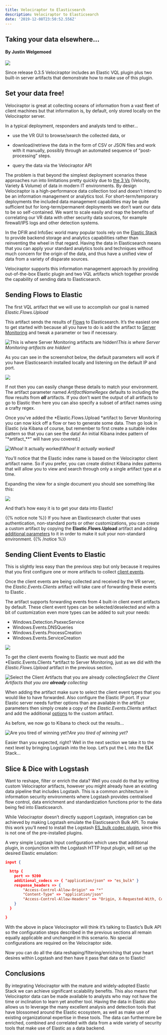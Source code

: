 ```yaml
---
title: Velociraptor to Elasticsearch
description: Velociraptor to Elasticsearch
date: '2019-12-08T23:50:52.556Z'
---
```


## Taking your data elsewhere…

#### By Justin Welgemoed

![](../../img/1_mAd_VmUqHkyZgz-hCL2ctQ.png)

Since release 0.3.5 Velociraptor includes an Elastic VQL plugin plus two built-in server artifacts that demonstrate how to make use of this plugin.

## Set your data free!

Velociraptor is great at collecting oceans of information from a vast fleet of client machines but that information is, by default, only stored locally on the Velociraptor server.

In a typical deployment, responders and analysts tend to either…

* use the VR GUI to browse/search the collected data, or

* download/retrieve the data in the form of CSV or JSON files and work with it manually, possibly through an automated sequence of “post-processing” steps.

* query the data via the Velociraptor API

The problem is that beyond the simplest deployment scenarios these approaches run into limitations pretty quickly due to [the 3 Vs](https://hackernoon.com/the-3-vs-of-big-data-analytics-1afd59692adb) (Velocity, Variety & Volume) of data in modern IT environments. By design Velociraptor is a high-performance data collection tool and doesn’t intend to be an information management or analytics tool. For short-term/temporary deployments the included data management capabilities may be quite sufficient but for long-term/permanent deployments we don’t want our data to be so self-contained. We want to scale easily and reap the benefits of correlating our VR data with other security data sources, for example firewall/IPS logs and other detection systems.

In the DFIR and InfoSec world many popular tools rely on the [Elastic Stack](https://www.elastic.co/products/) to provide backend storage and analytics capabilities rather than reinventing the wheel in that regard. Having the data in Elasticsearch means that you can apply your standard analytics tools and techniques without much concern for the origin of the data, and thus have a unified view of data from a variety of disparate sources.

Velociraptor supports this information management approach by providing out-of-the-box Elastic plugin and two VQL artifacts which together provide the capability of sending data to Elasticsearch.

## Sending Flows to Elastic

The first VQL artifact that we will use to accomplish our goal is named *Elastic.Flows.Upload*

This artifact sends the results of [Flows](https://www.velocidex.com/docs/user-interface/artifacts/client_artifacts/) to Elasticsearch. It’s the easiest one to get started with because all you have to do is add the artifact to [Server Monitoring](https://www.velocidex.com/docs/user-interface/artifacts/server_events/) and tweak a parameter or two if necessary.

![This is where Server Monitoring artifacts are hidden!](../../img/1_iDsgXuKmszwthN8EX8AHsw.png)*This is where Server Monitoring artifacts are hidden!*

As you can see in the screenshot below, the default parameters will work if you have Elasticsearch installed locally and listening on the default IP and port.

![](../../img/1_AUrPhobirbEaekF0fK3Jow.png)

If not then you can easily change these details to match your environment. The artifact parameter named *ArtifactNameRegex* defaults to including the flow results from ***all*** artifacts. If you don’t want the output of all artifacts to go to Elastic then here you can also specify a subset of artifact names using a crafty regex.

Once you’ve added the *Elastic.Flows.Upload *artifact to Server Monitoring you can now kick off a flow or two to generate some data. Then go look in Elastic (via Kibana of course, but remember to first create a suitable index pattern so that you can see the data! An initial Kibana index pattern of “*artifact_**” will have you covered.)

![Whoa! It actually worked!](../../img/1_MWEk71L6_mBkmpq999ihJA.png)*Whoa! It actually worked!*

You’ll notice that the Elastic index name is based on the Velociraptor client artifact name. So if you prefer, you can create distinct Kibana index patterns that will allow you to view and search through only a single artifact type at a time.

Expanding the view for a single document you should see something like this:

![](../../img/1_ozK_r9SyG-3BLMUYQM82gg.png)

And that’s how easy it is to get your data into Elastic!

{{% notice note %}}
If you have an Elasticsearch cluster that uses authentication, non-standard ports or other customizations, you can create a custom artifact by copying the **Elastic.Flows.Upload** artifact and adding [additional parameters](https://github.com/Velocidex/velociraptor/blob/4d19d37191500b5f01f064586f8940a4b1a5dccf/vql/server/elastic.go#L56) to it in order to make it suit your non-standard environment.
 {{% /notice %}}

## Sending Client Events to Elastic

This is slightly less easy than the previous step but only because it requires that you first configure one or more artifacts to collect [client events](https://www.velocidex.com/docs/user-interface/artifacts/client_events/).

Once the client events are being collected and received by the VR server, the *Elastic.Events.Clients* artifact will take care of forwarding these events to Elastic *.*

The artifact supports forwarding events from 4 built-in client event artifacts by default. These client event types can be selected/deselected and with a bit of customization even more types can be added to suit your needs:

* Windows.Detection.PsexecService
* Windows.Events.DNSQueries
* Windows.Events.ProcessCreation
* Windows.Events.ServiceCreation

![](../../img/1_tsp_GZaSQBuVNDcWdU0TXw.png)

To get the client events flowing to Elastic we must add the *Elastic.Events.Clients *artifact to Server Monitoring, just as we did with the *Elastic.Flows.Upload* artifact in the previous section.

![Select the Client Artifacts that you are **already** collecting](../../img/1_CjlQuXfmG0YrsaGtB7wlUw.png)*Select the Client Artifacts that you are **already** collecting*

When adding the artifact make sure to select the client event types that you would like to have forwarded. Also configure the Elastic IP:port. If your Elastic server needs further options than are available in the artifact parameters then simply create a copy of the *Elastic.Events.Clients* artifact and add the additional [options](https://github.com/Velocidex/velociraptor/blob/4d19d37191500b5f01f064586f8940a4b1a5dccf/vql/server/elastic.go#L56) to the custom artifact.

As before, we now go to Kibana to check out the results…

![Are you tired of winning yet?](../../img/1_4-AlVbICs9O_hUjKBSNung.png)*Are you tired of winning yet?*

Easier than you expected, right? Well in the next section we take it to the next level by bringing Logstash into the loop. Let’s put the L into the E**L**K Stack…

## Slice & Dice with Logstash

Want to reshape, filter or enrich the data? Well you could do that by writing custom Velociraptor artifacts, however you might already have an existing data pipeline that includes Logstash. This is a common architecture in information security environments where Logstash provides centralised flow control, data enrichment and standardization functions prior to the data being fed into Elasticsearch.

While Velociraptor doesn’t directly support Logstash, integration can be achieved by making Logstash emulate the Elasticsearch Bulk API. To make this work you’ll need to install the Logstash [ES_bulk codec plugin](https://www.elastic.co/guide/en/logstash/current/plugins-codecs-es_bulk.html), since this is not one of the pre-installed plugins.

A very simple Logstash Input configuration which uses that additional plugin, in conjunction with the Logstash HTTP Input plugin, will set up the desired Elastic emulation:

```json
input {

  http {
    port => 9200
    additional_codecs => { "application/json" => "es_bulk" }
    response_headers => {
        "Access-Control-Allow-Origin" => "*"
        "Content-Type" => "application/json"
        "Access-Control-Allow-Headers" => "Origin, X-Requested-With, Content-Type, Accept"
    }
  }

}
```

With the above in place Velociraptor will think it’s talking to Elastic’s Bulk API so the configuration steps described in the previous sections all remain equally applicable and unchanged in this scenario. No special configurations are required on the Velociraptor side.

Now you can do all the data reshaping/filtering/enriching that your heart desires within Logstash and then have it pass that data on to Elastic!

## Conclusions

By integrating Velociraptor with the mature and widely-adopted Elastic
Stack we can achieve significant scalability benefits. This also means
that Velociraptor data can be made available to analysts who may not
have the time or inclination to learn yet another tool. Having the
data in Elastic also allows us to leverage the many excellent analysis
and detection tools that have blossomed around the Elastic ecosystem,
as well as make use of existing organizational expertise in these
tools. The data can furthermore be enriched, combined and correlated
with data from a wide variety of security tools that make use of
Elastic as a data backend.
